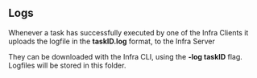 ## Logs

Whenever a task has successfully executed by one of the Infra Clients it uploads the logfile in the **taskID.log** format, to the Infra Server

They can be downloaded with the Infra CLI, using the **-log taskID** flag. Logfiles will be stored in this folder.